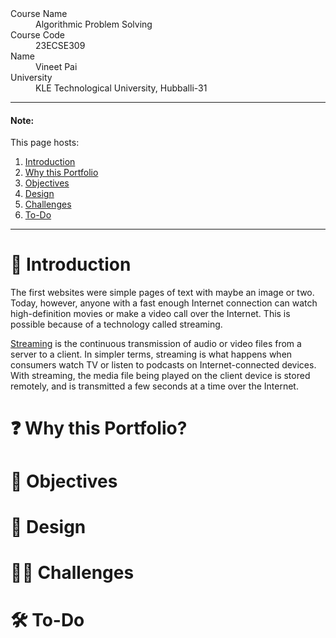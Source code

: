 <!-- # Video streaming platform Portfolio -->

<dl>
<dt>Course Name</dt>
<dd>Algorithmic Problem Solving</dd>
<dt>Course Code</dt>
<dd>23ECSE309</dd>
<dt>Name</dt>
<dd>Vineet Pai</dd>
<dt>University</dt>
<dd>KLE Technological University, Hubballi-31</dd>
</dl>

---

#### Note:

This page hosts:

1. <a href='#introduction'>Introduction</a>
2. <a href='# ❓ Why this Portfolio?'>Why this Portfolio</a>
3. <a href='# 🎯 Objectives'>Objectives</a>
4. <a href='# 🎨 Design'>Design</a>
5. <a href='# 🧗‍♂️ Challenges'>Challenges</a>
6. <a href='# 🛠️ To-Do'>To-Do</a>

---

# 🚀 Introduction

The first websites were simple pages of text with maybe an image or two. Today, however, anyone with a fast enough Internet connection can watch high-definition movies or make a video call over the Internet. This is possible because of a technology called streaming.

[Streaming](https://www.cloudflare.com/learning/video/what-is-streaming/) is the continuous transmission of audio or video files from a server to a client. In simpler terms, streaming is what happens when consumers watch TV or listen to podcasts on Internet-connected devices. With streaming, the media file being played on the client device is stored remotely, and is transmitted a few seconds at a time over the Internet.

# ❓ Why this Portfolio?

# 🎯 Objectives

# 🎨 Design

# 🧗‍♂️ Challenges

# 🛠️ To-Do
